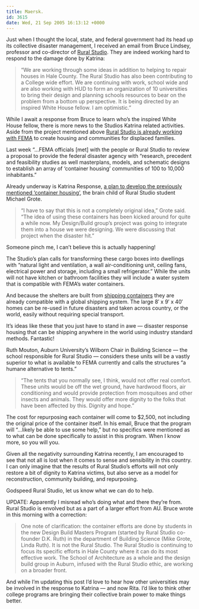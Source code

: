 ```yaml
---
title: Maersk.
id: 3615
date: Wed, 21 Sep 2005 16:13:12 +0000
---
```


Just when I thought the local, state, and federal government had its head up its collective disaster management, I received an email from Bruce Lindsey, professor and co-director of [Rural Studio](http://www.airbagindustries.com/archives/008068.php). They are indeed working hard to respond to the damage done by Katrina:

> “We are working through some ideas in addition to helping to repair houses in Hale County. The Rural Studio has also been contributing to a College wide effort. We are continuing with work, school wide and are also working with HUD to form an organization of 10 universities to bring their design and planning schools resources to bear on the problem from a bottom up perspective. It is being directed by an inspired White House fellow. I am optimistic.”

While I await a response from Bruce to learn who’s the inspired White House fellow, there is more news to the Studios Katrina related activities. Aside from the project mentioned above [Rural Studio is already working with FEMA](http://www.nichenews.com/d/091205.html) to create housing and communities for displaced families.  

Last week “…FEMA officials [met] with the people or Rural Studio to review a proposal to provide the federal disaster agency with “research, precedent and feasibility studies as well masterplans, models, and schematic designs to establish an array of ‘container housing’ communities of 100 to 10,000 inhabitants.”  

Already underway is Katrina Response, [a plan to develop the previously mentioned ‘container housing’](http://www.ocm.auburn.edu/news_releases/katrinahousing.html), the brain child of Rural Studio student Michael Grote.

> “I have to say that this is not a completely original idea,” Grote said. “The idea of using these containers has been kicked around for quite a while now. My Design/Build group’s project was going to integrate them into a house we were designing. We were discussing that project when the disaster hit.”

Someone pinch me, I can’t believe this is actually happening!  

The Studio’s plan calls for transforming these cargo boxes into dwellings with “natural light and ventilation, a wall air-conditioning unit, ceiling fans, electrical power and storage, including a small refrigerator.” While the units will not have kitchen or bathroom facilities they will include a water system that is compatible with FEMA’s water containers.  

And because the shelters are built from [shipping containers](http://www.maersksealand.com/HomePage/appmanager/?_nfpb=true&_windowLabel=about_us&_pageLabel=about_us&page=/about_us/photo_gallery/maersk_sealand_images/about_gallery_corn-i-singload_gallery) they are already compatible with a global shipping system. The large 8′ x 9′ x 40′ homes can be re-used in future disasters and taken across country, or the world, easily without requiring special transport.  

It’s ideas like these that you just have to stand in awe — disaster response housing that can be shipping anywhere in the world using industry standard methods. Fantastic!  

Ruth Mouton, Auburn University’s Wilborn Chair in Building Science — the school responsible for Rural Studio — considers these units will be a vastly superior to what is available to FEMA currently and calls the structures “a humane alternative to tents.”

> “The tents that you normally see, I think, would not offer real comfort. These units would be off the wet ground, have hardwood floors, air conditioning and would provide protection from mosquitoes and other insects and animals. They would offer more dignity to the folks that have been affected by this. Dignity and hope.”

The cost for repurposing each container will come to $2,500, not including the original price of the container itself. In his email, Bruce that the program will “…likely be able to use some help,” but no specifics were mentioned as to what can be done specifically to assist in this program. When I know more, so you will you.  

Given all the negativity surrounding Katrina recently, I am encouraged to see that not all is lost when it comes to sense and sensibility in this country. I can only imagine that the results of Rural Studio’s efforts will not only restore a bit of dignity to Katrina victims, but also serve as a model for reconstruction, community building, and repurposing.  

Godspeed Rural Studio, let us know what we can do to help.  

<span class="caps">UPDATE:</span> Apparently I misread who’s doing what and there they’re from. Rural Studio is envolved but as a part of a larger effort from <span class="caps">AU</span>. Bruce wrote in this morning with a correction:

> One note of clarification: the container efforts are done by students in the new Design Build Masters Program (started by Rural Studio co-founder D.K. Ruth) in the department of Building Science (Mike Grote, Linda Ruth). It is not the Rural Studio. The Rural Studio is continuing to focus its specific efforts in Hale County where it can do its most effective work. The School of Architecture as a whole and the design build group in Auburn, infused with the Rural Studio ethic, are working on a broader front.

And while I’m updating this post I’d love to hear how other universities may be involved in the response to Katrina — and now Rita. I’d like to think other college programs are bringing their collective brain power to make things better.





